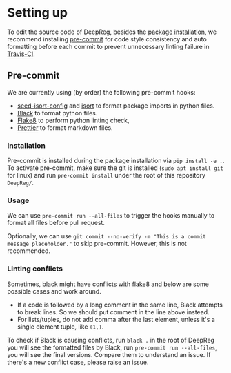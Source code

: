 # Setting up

To edit the source code of DeepReg, besides the
[package installation](../getting_started/install.html), we recommend installing
[pre-commit](https://pre-commit.com/) for code style consistency and auto formatting
before each commit to prevent unnecessary linting failure in
[Travis-CI](https://travis-ci.org/github/DeepRegNet/DeepReg).

## Pre-commit

We are currently using (by order) the following pre-commit hooks:

- [seed-isort-config](https://github.com/asottile/seed-isort-config) and
  [isort](https://github.com/timothycrosley/isort) to format package imports in python
  files.
- [Black](https://github.com/psf/black) to format python files.
- [Flake8](https://gitlab.com/pycqa/flake8) to perform python linting check,
- [Prettier](https://prettier.io/) to format markdown files.

### Installation

Pre-commit is installed during the package installation via `pip install -e .`. To
activate pre-commit, make sure the git is installed (`sudo apt install git` for linux)
and run `pre-commit install` under the root of this repository `DeepReg/`.

### Usage

We can use `pre-commit run --all-files` to trigger the hooks manually to format all
files before pull request.

Optionally, we can use
`git commit --no-verify -m "This is a commit message placeholder."` to skip pre-commit.
However, this is not recommended.

### Linting conflicts

Sometimes, black might have conflicts with flake8 and below are some possible cases and
work around.

- If a code is followed by a long comment in the same line, Black attempts to break
  lines. So we should put comment in the line above instead.
- For lists/tuples, do not add comma after the last element, unless it's a single
  element tuple, like `(1,)`.

To check if Black is causing conflicts, run `black .` in the root of DeepReg you will
see the formatted files by Black, run `pre-commit run --all-files`, you will see the
final versions. Compare them to understand an issue. If there's a new conflict case,
please raise an issue.
